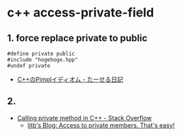 # c++ access-private-field

## 1. force replace private to public
```
#define private public
#include "hogehoge.hpp"
#undef private
```

* [C\+\+のPimplイディオム \- たーせる日記]( http://tercel-tech.hatenablog.com/entry/2012/11/02/122344 )

## 2.

* [Calling private method in C++ - Stack Overflow]( http://stackoverflow.com/questions/6873138/calling-private-method-in-c )
  * [litb's Blog: Access to private members\. That's easy\!]( http://bloglitb.blogspot.com/2010/07/access-to-private-members-thats-easy.html )

